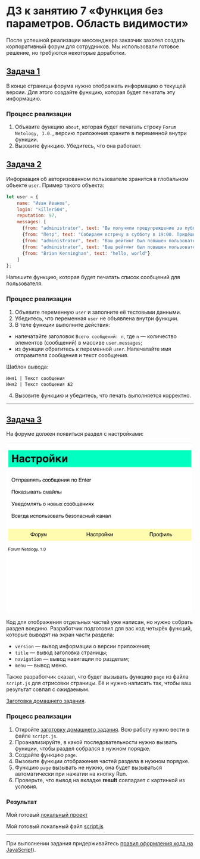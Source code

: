 # ДЗ к занятию 7 «Функция без параметров. Область видимости»

После успешной реализации мессенджера заказчик захотел создать корпоративный форум для сотрудников. Мы использовали готовое решение, но требуются некоторые доработки.

## [Задача 1](./task-1.js)

В конце страницы форума нужно отображать информацию о текущей версии. Для этого создайте функцию, которая будет печатать эту информацию.

### Процесс реализации

1. Объявите функцию `about`, которая будет печатать строку `Forum Netology, 1.0.`, версию приложения храните в переменной внутри функции.
2. Вызовите функцию. Убедитесь, что она работает.

## [Задача 2](./task-2.js)

Информация об авторизованном пользователе хранится в глобальном объекте `user`. Пример такого объекта:

```js
let user = {
    name: "Иван Иванов",
    login: "killer504",
    reputation: 97,
    messages: [
      {from: "administrator", text: "Вы получили предупреждение за публикацию рекламы на форуме"},
      {from: "Петр", text: "Собираем встречу в субботу в 19:00. Придёшь?"},
      {from: "administrator", text: "Ваш рейтинг был повышен пользователем DonkeyKong"},
      {from: "administrator", text: "Ваш рейтинг был повышен пользователем Netologist"},
      {from: "Brian Kerninghan", text: "hello, world"}
    ]
};
```

Напишите функцию, которая будет печатать список сообщений для пользователя.

### Процесс реализации

1. Объявите переменную `user` и заполните её тестовыми данными.
2. Убедитесь, что переменная `user` не объявлена внутри функции. 
3. В теле функции выполните действия:

* напечатайте заголовок `Всего сообщений: n`, где `n` — количество элементов (сообщений) в массиве `user.messages`;
* из функции обратитесь к переменной `user`. Напечатайте имя отправителя сообщения и текст сообщения. 

Шаблон вывода:

```
Имя1 | Текст сообщения
Имя2 | Текст сообщения №2
```
4. Вызовите функцию и убедитесь, что печать выполняется корректно.

***

## [Задача 3](./task-3/)

На форуме должен появиться раздел с настройками:

![Картинка страницы раздела настроек](./task3_img.png)

Код для отображения отдельных частей уже написан, но нужно собрать раздел воедино. Разработчик подготовил для вас код четырёх функций, которые выводят на экран части раздела:

* `version` — вывод информации о версии приложения;
* `title` — вывод заголовка страницы;
* `navigation` — вывод навигации по разделам;
* `menu` — вывод меню.

Также разработчик сказал, что будет вызывать функцию `page` из файла `script.js` для отрисовки страницы. Её и нужно написать так, чтобы ваш результат совпал с ожидаемым.

[Заготовка домашнего задания](https://repl.it/@netology_pb/PB-31-Zadaniie-3-Funktsii).

### Процесс реализации

1. Откройте [заготовку домашнего задания](https://repl.it/@netology_pb/PB-31-Zadaniie-3-Funktsii). Всю работу нужно вести в файле `script.js`.
2. Проанализируйте, в какой последовательности нужно вызвать функции, чтобы раздел собрался в нужном порядке.
3. Создайте функцию `page`.
4. Вызовите функции отображения частей раздела в нужном порядке.
5. Функцию `page` вызывать не нужно, она будет вызываться автоматически при нажатии на кнопку Run.
6. Проверьте, что вывод на вкладке **result** совпадает с картинкой из условия.

### Результат

Мой готовый [локальный проект](./task-3/)

Мой готовый локальный файл [script.js](./task-3/script.js)

---

При выполнении задания придерживайтесь [правил оформления кода на JavaScript](https://github.com/netology-code/pb-homeworks/blob/master/codestyle.md)).